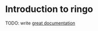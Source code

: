# Introduction to ringo

TODO: write [great documentation](http://jacobian.org/writing/what-to-write/)
